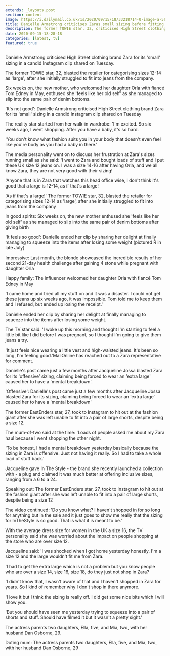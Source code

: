 ```yaml
---
extends: _layouts.post
section: content
image: https://i.dailymail.co.uk/1s/2020/09/15/18/33218714-0-image-a-56_1600190363866.jpg 
title: Danielle Armstrong criticises Zaras small sizing before fitting into large jeans from brand 
description: The former TOWIE star, 32, criticised High Street clothing brand Zara for its sizing in a candid Instagram clip shared on Tuesday. 
date: 2020-09-15-18-28-18 
categories: [latest, tv] 
featured: true 
--- 
```

Danielle Armstrong criticised High Street clothing brand Zara for its 'small' sizing in a candid Instagram clip shared on Tuesday.

The former TOWIE star, 32, blasted the retailer for categorising sizes 12-14 as 'large', after she initially struggled to fit into jeans from the company.

Six weeks on, the new mother, who welcomed her daughter Orla with fiancé Tom Edney in May, enthused she 'feels like her old self' as she managed to slip into the same pair of denim bottoms.

'It's not good': Danielle Armstrong criticised High Street clothing brand Zara for its 'small' sizing in a candid Instagram clip shared on Tuesday

The reality star started from her walk-in wardrobe: 'I'm excited. So six weeks ago, I went shopping. After you have a baby, it's so hard.

'You don't know what fashion suits you in your body that doesn't even feel like you're body as you had a baby in there.'

The media personality went on to discuss her frustration at Zara's sizes running small as she said: 'I went to Zara and bought loads of stuff and I put these UK size 12 jeans on. I was a size 14-16 after having Orla, and we all know Zara, they are not very good with their sizing!

'Anyone that is in Zara that watches this head office wise, I don't think it's good that a large is 12-14, as if that's a large! 

'As if that's a large!' The former TOWIE star, 32, blasted the retailer for categorising sizes 12-14 as 'large', after she initially struggled to fit into jeans from the company

In good spirits: Six weeks on, the new mother enthused she 'feels like her old self' as she managed to slip into the same pair of denim bottoms after giving birth

'It feels so good': Danielle ended her clip by sharing her delight at finally managing to squeeze into the items after losing some weight (pictured R in late July)

Impressive: Last month, the blonde showcased the incredible results of her second 21-day health challenge after gaining 4 stone while pregnant with daughter Orla

Happy family: The influencer welcomed her daughter Orla with fiancé Tom Edney in May

'I came home and tried all my stuff on and it was a disaster. I could not get these jeans up six weeks ago, it was impossible. Tom told me to keep them and I refused, but ended up losing the receipt.'

Danielle ended her clip by sharing her delight at finally managing to squeeze into the items after losing some weight. 

The TV star said: 'I woke up this morning and thought I'm starting to feel a little bit like I did before I was pregnant, so I thought I'm going to give them jeans a try. 

'It just feels nice wearing a little vest and high-waisted jeans. It's been so long, I'm feeling good.'MailOnline has reached out to a Zara representative for comment. 

Danielle's post came just a few months after Jacqueline Jossa blasted Zara for its 'offensive' sizing, claiming being forced to wear an 'extra large' caused her to have a 'mental breakdown'.

'Offensive': Danielle's post came just a few months after Jacqueline Jossa blasted Zara for its sizing, claiming being forced to wear an 'extra large' caused her to have a 'mental breakdown'

The former EastEnders star, 27, took to Instagram to hit out at the fashion giant after she was left unable to fit into a pair of large shorts, despite being a size 12. 

The mum-of-two said at the time: 'Loads of people asked me about my Zara haul because I went shopping the other night. 

'To be honest, I had a mental breakdown yesterday basically because the sizing in Zara is offensive. Just not having it really. So I had to take a whole load of stuff back.' 

Jacqueline gave In The Style - the brand she recently launched a collection with - a plug and claimed it was much better at offering inclusive sizes, ranging from a 6 to a 24. 

Speaking out: The former EastEnders star, 27, took to Instagram to hit out at the fashion giant after she was left unable to fit into a pair of large shorts, despite being a size 12

The video continued: 'Do you know what? I haven't shopped in for so long for anything but in the sale and it just goes to show me really that the sizing for InTheStyle is so good. That is what it is meant to be.'  

With the average dress size for women in the UK a size 16, the TV personality said she was worried about the impact on people shopping at the store who are over size 12. 

Jacqueline said: 'I was shocked when I got home yesterday honestly. I'm a size 12 and the large wouldn't fit me from Zara.

'I had to get the extra large which is not a problem but you know people who are over a size 14, size 16, size 18, do they just not shop in Zara? 

'I didn't know that, I wasn't aware of that and I haven't shopped in Zara for years. So I kind of remember why I don't shop in there anymore. 

'I love it but I think the sizing is really off. I did get some nice bits which I will show you. 

'But you should have seen me yesterday trying to squeeze into a pair of shorts and stuff. Should have filmed it but it wasn't a pretty sight.'

The actress parents two daughters, Ella, five, and Mia, two, with her husband Dan Osborne, 29. 

Doting mum: The actress parents two daughters, Ella, five, and Mia, two, with her husband Dan Osborne, 29 

